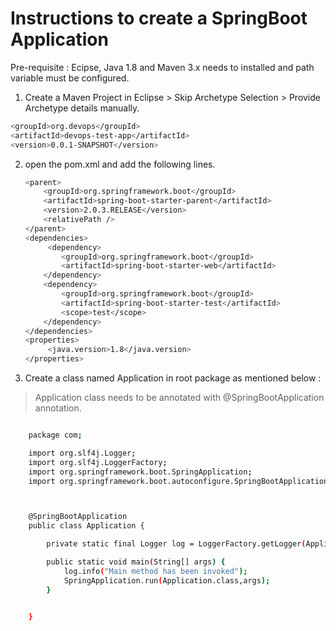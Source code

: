 # Instructions to create a SpringBoot Application

Pre-requisite : Ecipse, Java 1.8 and Maven 3.x needs to installed and path variable must be configured.

1. Create a Maven Project in Eclipse > Skip Archetype Selection > Provide Archetype details manually.
```bash
<groupId>org.devops</groupId>
<artifactId>devops-test-app</artifactId>
<version>0.0.1-SNAPSHOT</version>
 ```

2. open the pom.xml and add the following lines.
    ```bash
    <parent>
        <groupId>org.springframework.boot</groupId>
        <artifactId>spring-boot-starter-parent</artifactId>
        <version>2.0.3.RELEASE</version>
        <relativePath />
    </parent>
  	<dependencies>
		 <dependency>
		    <groupId>org.springframework.boot</groupId>
		    <artifactId>spring-boot-starter-web</artifactId>
		</dependency>
		<dependency>
		    <groupId>org.springframework.boot</groupId>
		    <artifactId>spring-boot-starter-test</artifactId>
		    <scope>test</scope>
		</dependency>
	</dependencies>
	<properties>
		 <java.version>1.8</java.version>
	</properties>
 	```


3. Create a class named Application in root package as mentioned below : 
> Application class needs to be annotated with @SpringBootApplication annotation.

```bash

	package com;

	import org.slf4j.Logger;
	import org.slf4j.LoggerFactory;
	import org.springframework.boot.SpringApplication;
	import org.springframework.boot.autoconfigure.SpringBootApplication;



	@SpringBootApplication
	public class Application {

		private static final Logger log = LoggerFactory.getLogger(Application.class);

		public static void main(String[] args) {
			log.info("Main method has been invoked");
			SpringApplication.run(Application.class,args);
		}


	}
```
